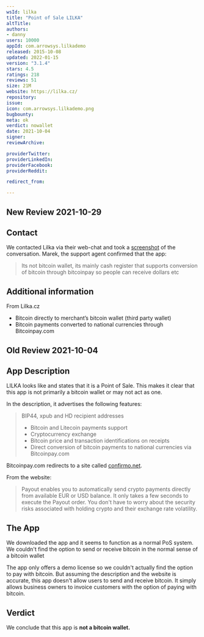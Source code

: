 ```yaml
---
wsId: lilka
title: "Point of Sale LILKA"
altTitle: 
authors:
- danny
users: 10000
appId: com.arrowsys.lilkademo
released: 2015-10-08
updated: 2022-01-15
version: "3.1.4"
stars: 4.5
ratings: 218
reviews: 51
size: 21M
website: https://lilka.cz/
repository: 
issue: 
icon: com.arrowsys.lilkademo.png
bugbounty: 
meta: ok
verdict: nowallet
date: 2021-10-04
signer: 
reviewArchive:

providerTwitter: 
providerLinkedIn: 
providerFacebook: 
providerReddit: 

redirect_from:

---
```


## New Review 2021-10-29

## Contact

We contacted Lilka via their web-chat and took a [screenshot](https://twitter.com/BitcoinWalletz/status/1453993651172904961) of the conversation. Marek, the support agent confirmed that the app:

> Its not bitcoin wallet, its mainly cash register that supports conversion of bitcoin through bitcoinpay so people can receive dollars etc 

## Additional information

From Lilka.cz

- Bitcoin directly to merchant’s bitcoin wallet (third party wallet)
- Bitcoin payments converted to national currencies through Bitcoinpay.com

## Old Review 2021-10-04

## App Description

LILKA looks like and states that it is a Point of Sale. This makes it clear that this app is not primarily a bitcoin wallet or may not act as one.

In the description, it advertises the following features:

> BIP44, xpub and HD recipient addresses
> - Bitcoin and Litecoin payments support
> - Cryptocurrency exchange
> - Bitcoin price and transaction identifications on receipts
> - Direct conversion of bitcoin payments to national currencies via Bitcoinpay.com

Bitcoinpay.com redirects to a site called [confirmo.net](https://confirmo.net/).

From the website:

> Payout enables you to automatically send crypto payments directly from available EUR or USD balance. It only takes a few seconds to execute the Payout order. You don't have to worry about the security risks associated with holding crypto and their exchange rate volatility.

## The App

We downloaded the app and it seems to function as a normal PoS system. We couldn't find the option to send or receive bitcoin in the normal sense of a bitcoin wallet

The app only offers a demo license so we couldn't actually find the option to pay with bitcoin. But assuming the description and the website is accurate, this app doesn't allow users to send and receive bitcoin. It simply allows business owners to invoice customers with the option of paying with bitcoin.

## Verdict

We conclude that this app is **not a bitcoin wallet.**
